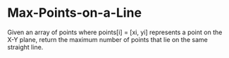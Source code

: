 # Max-Points-on-a-Line
Given an array of points where points[i] = [xi, yi] represents a point on the X-Y plane, return the maximum number of points that lie on the same straight line.
